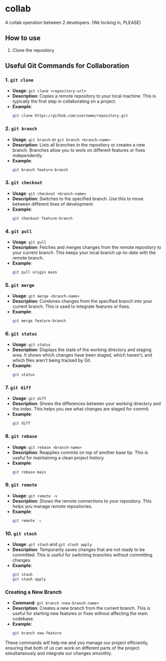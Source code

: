 # collab
A collab operation between 2 developers. (We locking in, PLEASE)

## How to use

1. Clone the repository

## Useful Git Commands for Collaboration

### 1. `git clone`
- **Usage**: `git clone <repository-url>`
- **Description**: Copies a remote repository to your local machine. This is typically the first step in collaborating on a project.
- **Example**: 
  ```bash
  git clone https://github.com/username/repository.git
  ```

### 2. `git branch`
- **Usage**: `git branch` or `git branch <branch-name>`
- **Description**: Lists all branches in the repository or creates a new branch. Branches allow you to work on different features or fixes independently.
- **Example**: 
  ```bash
  git branch feature-branch
  ```

### 3. `git checkout`
- **Usage**: `git checkout <branch-name>`
- **Description**: Switches to the specified branch. Use this to move between different lines of development.
- **Example**: 
  ```bash
  git checkout feature-branch
  ```

### 4. `git pull`
- **Usage**: `git pull`
- **Description**: Fetches and merges changes from the remote repository to your current branch. This keeps your local branch up-to-date with the remote branch.
- **Example**: 
  ```bash
  git pull origin main
  ```

### 5. `git merge`
- **Usage**: `git merge <branch-name>`
- **Description**: Combines changes from the specified branch into your current branch. This is used to integrate features or fixes.
- **Example**: 
  ```bash
  git merge feature-branch
  ```

### 6. `git status`
- **Usage**: `git status`
- **Description**: Displays the state of the working directory and staging area. It shows which changes have been staged, which haven't, and which files aren't being tracked by Git.
- **Example**: 
  ```bash
  git status
  ```

### 7. `git diff`
- **Usage**: `git diff`
- **Description**: Shows the differences between your working directory and the index. This helps you see what changes are staged for commit.
- **Example**: 
  ```bash
  git diff
  ```

### 8. `git rebase`
- **Usage**: `git rebase <branch-name>`
- **Description**: Reapplies commits on top of another base tip. This is useful for maintaining a clean project history.
- **Example**: 
  ```bash
  git rebase main
  ```

### 9. `git remote`
- **Usage**: `git remote -v`
- **Description**: Shows the remote connections to your repository. This helps you manage remote repositories.
- **Example**: 
  ```bash
  git remote -v
  ```

### 10. `git stash`
- **Usage**: `git stash` and `git stash apply`
- **Description**: Temporarily saves changes that are not ready to be committed. This is useful for switching branches without committing changes.
- **Example**: 
  ```bash
  git stash
  git stash apply
  ```

### Creating a New Branch
- **Command**: `git branch <new-branch-name>`
- **Description**: Creates a new branch from the current branch. This is useful for starting new features or fixes without affecting the main codebase.
- **Example**: 
  ```bash
  git branch new-feature
  ```

These commands will help me and you manage our project efficiently, ensuring that both of us can work on different parts of the project simultaneously and integrate our changes smoothly.


